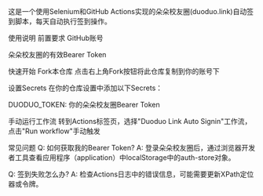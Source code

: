 这是一个使用Selenium和GitHub Actions实现的朵朵校友圈(duoduo.link)自动签到脚本，每天自动执行签到操作。

使用说明
前置要求
GitHub账号

朵朵校友圈的有效Bearer Token

快速开始
Fork本仓库
点击右上角Fork按钮将此仓库复制到你的账号下

设置Secrets
在你的仓库设置中添加以下Secrets：

DUODUO_TOKEN: 你的朵朵校友圈Bearer Token

手动运行工作流
转到Actions标签页，选择"Duoduo Link Auto Signin"工作流，点击"Run workflow"手动触发

常见问题
Q: 如何获取我的Bearer Token?
A: 登录朵朵校友圈后，通过浏览器开发者工具查看应用程序（application）中localStorage中的auth-store对象。

Q: 签到失败怎么办?
A: 检查Actions日志中的错误信息，可能需要更新XPath定位器或令牌。